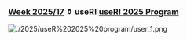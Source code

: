 ### [Week 2025/17](https://github.com/symplyelah/Tidytuesday/blob/master/2025/useR%202025%20program/useR2025.Rmd) ⚱️ useR! [useR! 2025 Program](https://user2025.r-project.org/)
![./2025/useR%202025%20program/user_1.png](https://github.com/symplyelah/Tidytuesday/blob/master/2025/useR%202025%20program/user_1.png)

